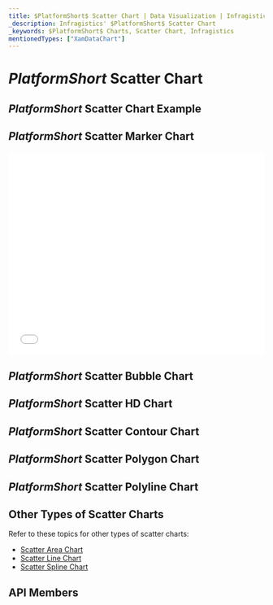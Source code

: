 ```yaml
---
title: $PlatformShort$ Scatter Chart | Data Visualization | Infragistics
_description: Infragistics' $PlatformShort$ Scatter Chart
_keywords: $PlatformShort$ Charts, Scatter Chart, Infragistics
mentionedTypes: ["XamDataChart"]
---
```

# $PlatformShort$ Scatter Chart

<!-- TODO add introduction to and purpose of using about using scatter series in data-chart -->

## $PlatformShort$ Scatter Chart Example
<!-- TODO use this iframe which will point to a new sample:
<iframe src='{environment:dvDemosBaseUrl}/charts/data-chart-type-scatter-series' width="100%" height="100%" seamless frameBorder="0" onload="onXPlatSampleIframeContentLoaded(this);" alt="$PlatformShort$ Scatter Chart Example"></iframe> -->

## $PlatformShort$ Scatter Marker Chart

<div class="sample-container loading" style="height: 400px">
    <iframe id="cc-chart-with-legend" src='{environment:dvDemosBaseUrl}/charts/data-chart-scatter-point-chart' width="100%" height="100%" seamless frameBorder="0" onload="onXPlatSampleIframeContentLoaded(this);" alt="$PlatformShort$ Line Chart With Legend"></iframe>
</div>

<div class="divider--half"></div>

## $PlatformShort$ Scatter Bubble Chart

<!-- data-chart-type-scatter-bubble-series.md -->

## $PlatformShort$ Scatter HD Chart

<!-- data-chart-type-scatter-hd-series.md -->

## $PlatformShort$ Scatter Contour Chart

<!-- TODO copy and combine content (code snippets, description) from these topics:
	data-chart-type-scatter-contour-series.md
-->

## $PlatformShort$ Scatter Polygon Chart

<!-- data-chart-type-scatter-polygon-series.md -->

## $PlatformShort$ Scatter Polyline Chart

<!-- data-chart-type-scatter-polyline-series.md -->

## Other Types of Scatter Charts

Refer to these topics for other types of scatter charts:

- [Scatter Area Chart](chart-types-area.md#$PlatformShort$-Scatter-Area-Chart)
- [Scatter Line Chart](chart-types-line.md#$PlatformShort$-Scatter-Line-Chart)
- [Scatter Spline Chart](chart-types-spline.md#$PlatformShort$-Scatter-Spline-Chart)


## API Members
<!-- TODO list API links used in this topic -->

